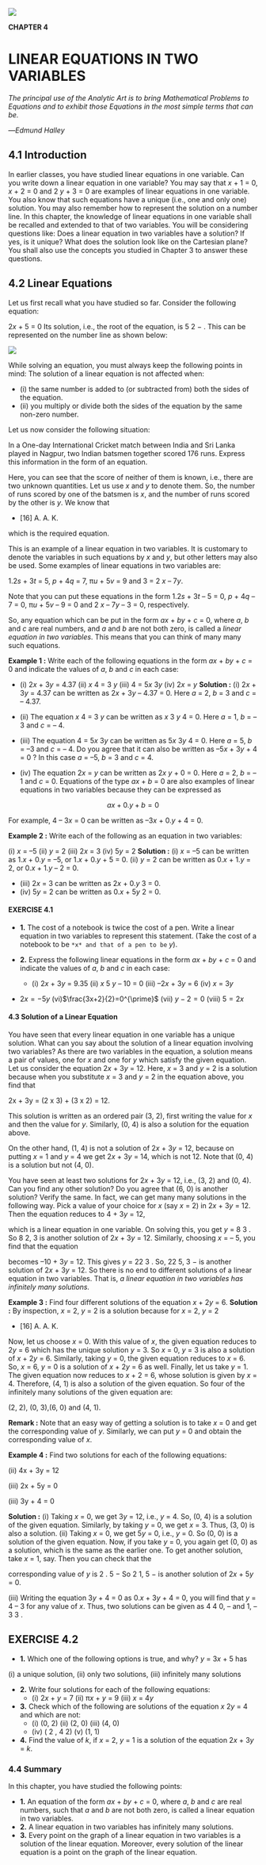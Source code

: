 ![](_page_0_Picture_0.jpeg)

**CHAPTER 4**

# **LINEAR EQUATIONS IN TWO VARIABLES**

*The principal use of the Analytic Art is to bring Mathematical Problems to Equations and to exhibit those Equations in the most simple terms that can be.*

—*Edmund Halley*

## **4.1 Introduction**

In earlier classes, you have studied linear equations in one variable. Can you write down a linear equation in one variable? You may say that *x* + 1 = 0, *x* + 2 = 0 and 2 *y* + 3 = 0 are examples of linear equations in one variable. You also know that such equations have a unique (i.e., one and only one) solution. You may also remember how to represent the solution on a number line. In this chapter, the knowledge of linear equations in one variable shall be recalled and extended to that of two variables. You will be considering questions like: Does a linear equation in two variables have a solution? If yes, is it unique? What does the solution look like on the Cartesian plane? You shall also use the concepts you studied in Chapter 3 to answer these questions.

## **4.2 Linear Equations**

Let us first recall what you have studied so far. Consider the following equation:

2*x* + 5 = 0 Its solution, i.e., the root of the equation, is 5 2 − . This can be represented on the number line as shown below:

![](_page_0_Figure_10.jpeg)

While solving an equation, you must always keep the following points in mind: The solution of a linear equation is not affected when:

- (i) the same number is added to (or subtracted from) both the sides of the equation.
- (ii) you multiply or divide both the sides of the equation by the same non-zero number.

Let us now consider the following situation:

In a One-day International Cricket match between India and Sri Lanka played in Nagpur, two Indian batsmen together scored 176 runs. Express this information in the form of an equation.

Here, you can see that the score of neither of them is known, i.e., there are two unknown quantities. Let us use *x* and *y* to denote them. So, the number of runs scored by one of the batsmen is *x*, and the number of runs scored by the other is *y*. We know that

* [16] A. A. K.  
  

which is the required equation.

This is an example of a linear equation in two variables. It is customary to denote the variables in such equations by *x* and *y*, but other letters may also be used. Some examples of linear equations in two variables are:

1.2*s* + 3*t* = 5, *p* + 4*q* = 7, π*u* + 5*v* = 9 and 3 = 2 *x* – 7*y*.

Note that you can put these equations in the form 1.2*s* + 3*t* – 5 = 0, *p* + 4*q* – 7 = 0, π*u* + 5*v* – 9 = 0 and 2 *x* – 7*y* – 3 = 0, respectively.

So, any equation which can be put in the form *ax* + *by* + *c* = 0, where *a*, *b* and *c* are real numbers, and *a* and *b* are not both zero, is called a *linear equation in two variables*. This means that you can think of many many such equations.

**Example 1 :** Write each of the following equations in the form *ax* + *by* + *c* = 0 and indicate the values of *a*, *b* and *c* in each case:

- (i) 2*x* + 3*y* = 4.37 (ii) *x* 4 = 3 *y* (iii) 4 = 5*x* 3*y* (iv) 2*x* = *y*
**Solution :** (i) 2*x* + 3*y* = 4.37 can be written as 2*x* + 3*y* – 4.37 = 0. Here *a* = 2, *b* = 3 and *c* = – 4.37.

- (ii) The equation *x* 4 = 3 *y* can be written as *x* 3 *y* 4 = 0. Here *a* = 1, *b* = – 3 and *c* = – 4.
- (iii) The equation 4 = 5*x* 3*y* can be written as 5*x* 3*y* 4 = 0. Here *a* = 5, *b* = –3 and *c* = – 4. Do you agree that it can also be written as –5*x* + 3*y* + 4 = 0 ? In this case *a* = –5, *b* = 3 and *c* = 4.

- (iv) The equation 2*x* = *y* can be written as 2*x y* + 0 = 0. Here *a* = 2, *b* = –1 and *c* = 0.
Equations of the type *ax* + *b* = 0 are also examples of linear equations in two variables because they can be expressed as

$$a x+0.y+b=0$$

For example, 4 – 3*x* = 0 can be written as –3*x* + 0.*y* + 4 = 0.

**Example 2 :** Write each of the following as an equation in two variables:

(i) *x* = –5 (ii) *y* = 2 (iii) 2*x* = 3 (iv) 5*y* = 2 **Solution :** (i) *x* = –5 can be written as 1.*x* + 0.*y* = –5, or 1.*x* + 0.*y* + 5 = 0. (ii) *y* = 2 can be written as 0.*x* + 1.*y* = 2, or 0.*x* + 1.*y* – 2 = 0.

- (iii) 2*x* = 3 can be written as 2*x* + 0.*y* 3 = 0.
- (iv) 5*y* = 2 can be written as 0.*x* + 5*y* 2 = 0.

#### **EXERCISE 4.1**

- **1.** The cost of a notebook is twice the cost of a pen. Write a linear equation in two variables to represent this statement.
(Take the cost of a notebook to be ` *x* and that of a pen to be ` *y*).

- **2.** Express the following linear equations in the form *ax* + *by* + *c* = 0 and indicate the values of *a*, *b* and *c* in each case:
	- (i) 2*x* + 3*y* = 9.35 (ii) *x* 5 *y* – 10 = 0 (iii) –2*x* + 3*y* = 6 (iv) *x* = 3*y*

* $2x=-5y$ (vi)$\frac{3x+2}{2}=0^{\prime}$ (vii) $y-2=0$ (viii) $5=2x$

#### **4.3 Solution of a Linear Equation**

You have seen that every linear equation in one variable has a unique solution. What can you say about the solution of a linear equation involving two variables? As there are two variables in the equation, a solution means a pair of values, one for *x* and one for *y* which satisfy the given equation. Let us consider the equation 2*x* + 3*y* = 12. Here, *x* = 3 and *y* = 2 is a solution because when you substitute *x* = 3 and *y* = 2 in the equation above, you find that

2x + 3y = (2 x 3) + (3 x 2) = 12.  
  

This solution is written as an ordered pair (3, 2), first writing the value for *x* and then the value for *y*. Similarly, (0, 4) is also a solution for the equation above.

On the other hand, (1, 4) is not a solution of 2*x* + 3*y* = 12, because on putting *x* = 1 and *y* = 4 we get 2*x* + 3*y* = 14, which is not 12. Note that (0, 4) is a solution but not (4, 0).

You have seen at least two solutions for 2*x* + 3*y* = 12, i.e., (3, 2) and (0, 4). Can you find any other solution? Do you agree that (6, 0) is another solution? Verify the same. In fact, we can get many many solutions in the following way. Pick a value of your choice for *x* (say *x* = 2) in 2*x* + 3*y* = 12. Then the equation reduces to 4 + 3*y* = 12,

which is a linear equation in one variable. On solving this, you get *y* = 8 3 . So 8 2, 3 is another solution of 2*x* + 3*y* = 12. Similarly, choosing *x* = – 5, you find that the equation

becomes –10 + 3*y* = 12. This gives *y* = 22 3 . So, 22 5, 3 − is another solution of 2*x* + 3*y* = 12. So there is no end to different solutions of a linear equation in two variables. That is, *a linear equation in two variables has infinitely many solutions.*

**Example 3 :** Find four different solutions of the equation *x* + 2*y* = 6. **Solution :** By inspection, *x* = 2, *y* = 2 is a solution because for *x* = 2, *y* = 2

* [16] A. A. K.  
  

Now, let us choose *x* = 0. With this value of *x*, the given equation reduces to 2*y* = 6 which has the unique solution *y* = 3. So *x* = 0, *y* = 3 is also a solution of *x* + 2*y* = 6. Similarly, taking *y* = 0, the given equation reduces to *x* = 6. So, *x* = 6, *y* = 0 is a solution of *x* + 2*y* = 6 as well. Finally, let us take *y* = 1. The given equation now reduces to *x* + 2 = 6, whose solution is given by *x* = 4. Therefore, (4, 1) is also a solution of the given equation. So four of the infinitely many solutions of the given equation are:

(2, 2), (0, 3),(6, 0) and (4, 1).  
  

**Remark :** Note that an easy way of getting a solution is to take *x* = 0 and get the corresponding value of *y*. Similarly, we can put *y* = 0 and obtain the corresponding value of *x*.

**Example 4 :** Find two solutions for each of the following equations:

(ii) 4x + 3y = 12  
  
(iii) 2x + 5y = 0  
  
(iii) 3y + 4 = 0

**Solution :** (i) Taking *x* = 0, we get 3*y* = 12, i.e., *y* = 4. So, (0, 4) is a solution of the given equation. Similarly, by taking *y* = 0, we get *x* = 3. Thus, (3, 0) is also a solution. (ii) Taking *x* = 0, we get 5*y* = 0, i.e., *y* = 0. So (0, 0) is a solution of the given equation. Now, if you take *y* = 0, you again get (0, 0) as a solution, which is the same as the earlier one. To get another solution, take *x* = 1, say. Then you can check that the

corresponding value of *y* is 2 . 5 − So 2 1, 5 − is another solution of 2*x* + 5*y* = 0.

(iii) Writing the equation 3*y* + 4 = 0 as 0.*x* + 3*y* + 4 = 0, you will find that *y* = 4 – 3 for any value of *x*. Thus, two solutions can be given as 4 4 0, – and 1, – 3 3 .

## **EXERCISE 4.2**

- **1.** Which one of the following options is true, and why?
*y* = 3*x* + 5 has

(i) a unique solution, (ii) only two solutions, (iii) infinitely many solutions

- **2.** Write four solutions for each of the following equations:
	- (i) 2*x* + *y* = 7 (ii) π*x* + *y* = 9 (iii) *x* = 4*y*
- **3.** Check which of the following are solutions of the equation *x* 2*y* = 4 and which are not:
	- (i) (0, 2) (ii) (2, 0) (iii) (4, 0)
	- (iv) ( 2 , 4 2) (v) (1, 1)
- **4.** Find the value of *k*, if *x* = 2, *y* = 1 is a solution of the equation 2*x* + 3*y* = *k*.

### **4.4 Summary**

In this chapter, you have studied the following points:

- **1.** An equation of the form *ax* + *by* + *c* = 0, where *a*, *b* and *c* are real numbers, such that *a* and *b* are not both zero, is called a linear equation in two variables.
- **2.** A linear equation in two variables has infinitely many solutions.
- **3.** Every point on the graph of a linear equation in two variables is a solution of the linear equation. Moreover, every solution of the linear equation is a point on the graph of the linear equation.

